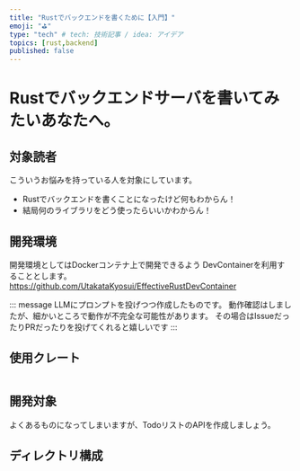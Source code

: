 ```yaml
---
title: "Rustでバックエンドを書くために【入門】"
emoji: "⛳"
type: "tech" # tech: 技術記事 / idea: アイデア
topics: [rust,backend]
published: false
---
```


# Rustでバックエンドサーバを書いてみたいあなたへ。

## 対象読者
こういうお悩みを持っている人を対象にしています。

- Rustでバックエンドを書くことになったけど何もわからん！
- 結局何のライブラリをどう使ったらいいかわからん！ 

## 開発環境
開発環境としてはDockerコンテナ上で開発できるよう
DevContainerを利用することとします。
https://github.com/UtakataKyosui/EffectiveRustDevContainer

::: message
LLMにプロンプトを投げつつ作成したものです。
動作確認はしましたが、細かいところで動作が不完全な可能性があります。
その場合はIssueだったりPRだったりを投げてくれると嬉しいです
:::

## 使用クレート
```toml

```

## 開発対象
よくあるものになってしまいますが、TodoリストのAPIを作成しましょう。

## ディレクトリ構成
